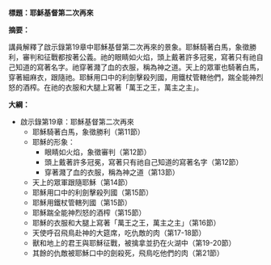 **標題：耶穌基督第二次再來**

**摘要：**

講員解釋了啟示錄第19章中耶穌基督第二次再來的景象。耶穌騎著白馬，象徵勝利，審判和征戰都按著公義。祂的眼睛如火焰，頭上戴著許多冠冕，寫著只有祂自己知道的寫著名字。祂穿著濺了血的衣服，稱為神之道。天上的眾軍也騎著白馬，穿著細麻衣，跟隨祂。耶穌用口中的利劍擊殺列國，用鐵杖管轄他們，踹全能神烈怒的酒榨。在祂的衣服和大腿上寫著「萬王之王，萬主之主」。

**大綱：**

* 啟示錄第19章：耶穌基督第二次再來
    * 耶穌騎著白馬，象徵勝利（第11節）
    * 耶穌的形象：
        * 眼睛如火焰，象徵審判（第12節）
        * 頭上戴著許多冠冕，寫著只有祂自己知道的寫著名字（第12節）
        * 穿著濺了血的衣服，稱為神之道（第13節）
    * 天上的眾軍跟隨耶穌（第14節）
    * 耶穌用口中的利劍擊殺列國（第15節）
    * 耶穌用鐵杖管轄列國（第15節）
    * 耶穌踹全能神烈怒的酒榨（第15節）
    * 耶穌的衣服和大腿上寫著「萬王之王，萬主之主」（第16節）
    * 天使呼召飛鳥赴神的大筵席，吃仇敵的肉（第17-18節）
    * 獸和地上的君王與耶穌征戰，被擒拿並扔在火湖中（第19-20節）
    * 其餘的仇敵被耶穌口中的劍殺死，飛鳥吃他們的肉（第21節）